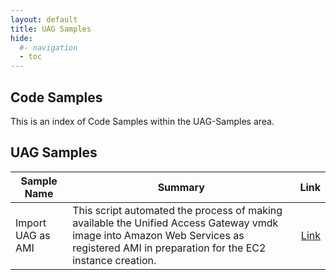```yaml
---
layout: default
title: UAG Samples
hide:
  #- navigation
  - toc
---
```


## Code Samples

This is an index of Code Samples within the UAG-Samples area.

## UAG Samples

| Sample Name | Summary | Link |
| --- | --- | ---:|
| Import UAG as AMI | This script automated the process of making available the Unified Access Gateway vmdk image into Amazon Web Services as registered AMI in preparation for the EC2 instance creation. | [Link](https://github.com/euc-oss/euc-samples/tree/main/UAG-Samples/Import%20UAG%20as%20AMI) || Rotate Keytab | This script automated the process of rotating keytab files on Unified Access Gateway, including create new keytabs and update related IIS configurations. | [Link](https://github.com/euc-oss/euc-samples/tree/main/UAG-Samples/Rotate%20Keytab) || Search UAG Master Appliance | This script search for the Master appliance in a given Unified Access Gateway Cluster, it leverage the Unified Access Gateway REST API to obtain the High Availability state of the appliance and identity the Master. | [Link](https://github.com/euc-oss/euc-samples/tree/main/UAG-Samples/Search%20UAG%20Master%20Appliance) || UAG Automation and Day 2 Operations | Updated the UAG auto deploy and day 2 operations PowerShell scripting solution to version 12.1 to resolve an issue identified in field testing. Please use this version going forward and check the GitHub for the latest release version in case any updates are made in the future. | [Link](https://github.com/euc-oss/euc-samples/tree/main/UAG-Samples/UAG%20Automation%20and%20Day%202%20Operations) |
